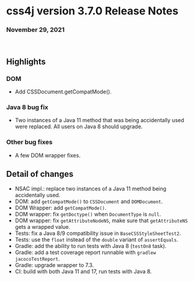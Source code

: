 # css4j version 3.7.0 Release Notes

### November 29, 2021

<br/>

## Highlights

### DOM

- Add CSSDocument.getCompatMode().

### Java 8 bug fix

- Two instances of a Java 11 method that was being accidentally used were replaced.
  All users on Java 8 should upgrade.

### Other bug fixes

- A few DOM wrapper fixes.

## Detail of changes

- NSAC impl.: replace two instances of a Java 11 method being accidentally used.
- DOM: add `getCompatMode()` to `CSSDocument` and `DOMDocument`.
- DOM Wrapper: add `getCompatMode()`.
- DOM wrapper: fix `getDoctype()` when `DocumentType` is `null`.
- DOM wrapper: fix `getAttributeNodeNS`, make sure that `getAttributeNS` gets a wrapped value.
- Tests: fix a Java 8/9 compatibility issue in `BaseCSSStyleSheetTest2`.
- Tests: use the `float` instead of the `double` variant of `assertEquals`.
- Gradle: add the ability to run tests with Java 8 (`testOn8` task).
- Gradle: add a test coverage report runnable with `gradlew jacocoTestReport`.
- Gradle: upgrade wrapper to 7.3.
- CI: build with both Java 11 and 17, run tests with Java 8.

